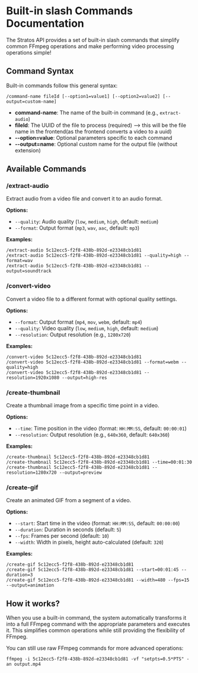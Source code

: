 # Built-in slash Commands Documentation

The Stratos API provides a set of built-in slash commands that simplify common FFmpeg operations and make performing video processing operations simple!

## Command Syntax

Built-in commands follow this general syntax:

```
/command-name fileId [--option1=value1] [--option2=value2] [--output=custom-name]
```

- **command-name**: The name of the built-in command (e.g., `extract-audio`)
- **fileId**: The UUID of the file to process (required) --> this will be the file name in the frontend(as the frontend converts a video to a uuid)
- **--option=value**: Optional parameters specific to each command
- **--output=name**: Optional custom name for the output file (without extension)

## Available Commands

### /extract-audio

Extract audio from a video file and convert it to an audio format.

**Options:**
- `--quality`: Audio quality (`low`, `medium`, `high`, default: `medium`)
- `--format`: Output format (`mp3`, `wav`, `aac`, default: `mp3`)

**Examples:**
```
/extract-audio 5c12ecc5-f2f8-438b-892d-e23348cb1d81
/extract-audio 5c12ecc5-f2f8-438b-892d-e23348cb1d81 --quality=high --format=wav
/extract-audio 5c12ecc5-f2f8-438b-892d-e23348cb1d81 --output=soundtrack
```

### /convert-video

Convert a video file to a different format with optional quality settings.

**Options:**
- `--format`: Output format (`mp4`, `mov`, `webm`, default: `mp4`)
- `--quality`: Video quality (`low`, `medium`, `high`, default: `medium`)
- `--resolution`: Output resolution (e.g., `1280x720`)

**Examples:**
```
/convert-video 5c12ecc5-f2f8-438b-892d-e23348cb1d81
/convert-video 5c12ecc5-f2f8-438b-892d-e23348cb1d81 --format=webm --quality=high
/convert-video 5c12ecc5-f2f8-438b-892d-e23348cb1d81 --resolution=1920x1080 --output=high-res
```

### /create-thumbnail

Create a thumbnail image from a specific time point in a video.

**Options:**
- `--time`: Time position in the video (format: `HH:MM:SS`, default: `00:00:01`)
- `--resolution`: Output resolution (e.g., `640x360`, default: `640x360`)

**Examples:**
```
/create-thumbnail 5c12ecc5-f2f8-438b-892d-e23348cb1d81
/create-thumbnail 5c12ecc5-f2f8-438b-892d-e23348cb1d81 --time=00:01:30
/create-thumbnail 5c12ecc5-f2f8-438b-892d-e23348cb1d81 --resolution=1280x720 --output=preview
```

### /create-gif

Create an animated GIF from a segment of a video.

**Options:**
- `--start`: Start time in the video (format: `HH:MM:SS`, default: `00:00:00`)
- `--duration`: Duration in seconds (default: `5`)
- `--fps`: Frames per second (default: `10`)
- `--width`: Width in pixels, height auto-calculated (default: `320`)

**Examples:**
```
/create-gif 5c12ecc5-f2f8-438b-892d-e23348cb1d81
/create-gif 5c12ecc5-f2f8-438b-892d-e23348cb1d81 --start=00:01:45 --duration=3
/create-gif 5c12ecc5-f2f8-438b-892d-e23348cb1d81 --width=480 --fps=15 --output=animation
```

## How it works?

When you use a built-in command, the system automatically transforms it into a full FFmpeg command with the appropriate parameters and executes it. This simplifies common operations while still providing the flexibility of FFmpeg.

You can still use raw FFmpeg commands for more advanced operations:

```
ffmpeg -i 5c12ecc5-f2f8-438b-892d-e23348cb1d81 -vf "setpts=0.5*PTS" -an output.mp4
```
